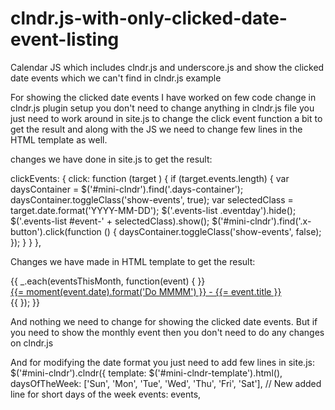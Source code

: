 # clndr.js-with-only-clicked-date-event-listing
Calendar JS which includes clndr.js and underscore.js and show the clicked date events which we can't find in clndr.js example

For showing the clicked date events I have worked on few code change in clndr.js plugin setup you don't need to change anything in clndr.js file you just need to work around in site.js to change the click event function a bit to get the result and along with the JS we need to change few lines in the HTML template as well.

changes we have done in site.js to get the result:

clickEvents: {
       click: function (target ) {
           if (target.events.length) {
               var daysContainer = $('#mini-clndr').find('.days-container');
               daysContainer.toggleClass('show-events', true);
               var selectedClass = target.date.format('YYYY-MM-DD');
               $('.events-list .eventday').hide();
			   $('.events-list #event-' + selectedClass).show();
               $('#mini-clndr').find('.x-button').click(function () {
                   daysContainer.toggleClass('show-events', false);
               });
           }
       }
   },
   
   Changes we have made in HTML template to get the result:
   <noscript>
   <div class="events-list">
        {{ _.each(eventsThisMonth, function(event) { }} 
           <div class="event eventday" id="event-{{=moment(event.date).format('YYYY-MM-DD')}}"> 
                <a href="{{= event.url }}">{{= moment(event.date).format('Do MMMM') }} - {{= event.title }}</a> 
           </div> 
        {{ }); }}
   </div>
   <noscript>
   
   And nothing we need to change for showing the clicked date events. But if you need to show the monthly event then you don't need to do any changes on clndr.js
   
   And for modifying the date format you just need to add few lines in site.js:
    $('#mini-clndr').clndr({
    template: $('#mini-clndr-template').html(),
	daysOfTheWeek: ['Sun', 'Mon', 'Tue', 'Wed', 'Thu', 'Fri', 'Sat'], // New added line for short days of the week 
    events: events,
   
